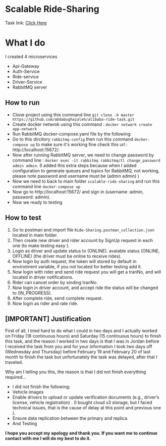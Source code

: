 # Scalable Ride-Sharing
Task link: [Click Here](https://quilted-mollusk-ed7.notion.site/Hiring-Test-Development-expert-197267b86181808fa9b6dc9b9c359bdf)


# What I do

I created 4 microservices
 - Api-Gateway
 - Auth-Service
 - Ride-service
 - Driver-Service
 - RabbitMQ server


## How to run
- Clone project using this command line `git clone -b master https://github.com/abdabughazaleh/alibaba-ride-task.git`
- Create docker netwrok using this command : `docker network create app-network`
- Run RabbitMQ docker-compose.yaml file by the following:
- Go to this dircitory `rabbitmq-config` then run this command `docker-compose up` to make sure it's working fine check this url : http://localhost:15672/.
- Now after running RabbitMQ server, we need to change password by command line : `docker exec -it rabbitmq rabbitmqctl change_password admin admin`.  (I added this extra steps because when I added configuration to generate queues and topics for RabbitMQ, not working, please note password and username must be (admin admin) )
- Now we need to back to main folder `scalable-ride-sharing` and run this command line `docker-compose up`
- Now go to http://localhost:15672/ and sign in (username :admin, password: admin).
- Now we ready to testing

## How to test

 1. Go to postman and import file `Ride-Sharing.postman_collection.json` located in main folder.
 2. Then create new driver and rider account by SignUp request in each one (to make testing easy ). 
 3. Login as driver and update status to (ONLINE). avaiable status (ONLINE, OFFLINE) (the driver must be online to receive rides). 
 4. Now login by auth request, the token will stored by default in envirotment variable, if you not located for better testing add it.
 5. Now login with rider and send ride request you will get a tranNo, and will located in driver notifications.
 6. Rider can cancel order by sinding tranNo.
 7. Now login in driver account, and accept ride the status will be changed to (IN_PROGRESS).
 8. After complete ride, send complete request.
 9. Now login as rider and rate ride.
 

## [IMPORTANT] Justification

First of all,
I tried hard to do what I could in two days and I actually worked on Friday (18 continuous hours) and Saturday (15 continuous hours) to finish this task, and the reason I worked in two days is that I was in Jordan before I received the task from you and for your information I took two days off (Wednesday and Thursday) before February 19 and February 20 of last month to finish the task but unfortunately the task was delayed, after that I traveled.

Why am I telling you this, the reason is that I did not finish everything required...
- I did not finish the following:
- Vehicle images
- Enable drivers to upload or update verification documents (e.g., driver’s license, vehicle registration) .
  (I bought cloud s3 storage, but I faced technical issues, that is the cause of delay at this point and previous one ).
- Ensure data replication between the primary and replica.
- And Testing

**I hope you accept my apology and thank you. If you want me to continue contact with me I will do my best to do it.**